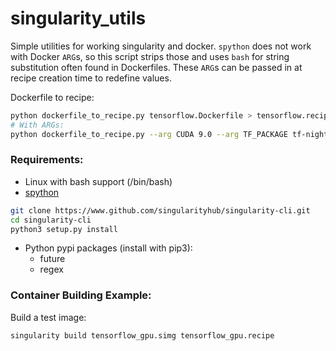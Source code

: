 # singularity_utils
Simple utilities for working singularity and docker. `spython` does not work
with Docker `ARG`s, so this script strips those and uses `bash` for string
substitution often found in Dockerfiles. These `ARG`s can be passed in at
recipe creation time to redefine values.

Dockerfile to recipe:
```bash
python dockerfile_to_recipe.py tensorflow.Dockerfile > tensorflow.recipe
# With ARGs:
python dockerfile_to_recipe.py --arg CUDA 9.0 --arg TF_PACKAGE tf-nightly-gpu tensorflow.Dockerfile > tensorflow.recipe
```

### Requirements:
- Linux with bash support (/bin/bash)
- [spython](https://vsoch.github.io/singularity-cli/install)
```bash
git clone https://www.github.com/singularityhub/singularity-cli.git
cd singularity-cli
python3 setup.py install
```
- Python pypi packages (install with pip3):
  - future
  - regex

### Container Building Example:
Build a test image:
```bash
singularity build tensorflow_gpu.simg tensorflow_gpu.recipe
```
